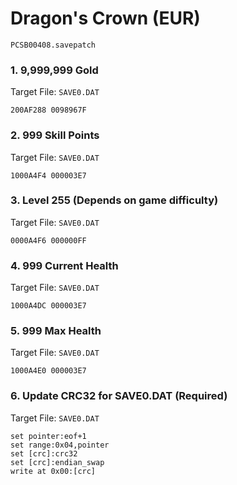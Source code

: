#  Dragon's Crown (EUR)

`PCSB00408.savepatch`

### 1. 9,999,999 Gold

Target File: `SAVE0.DAT`

```
200AF288 0098967F
```

### 2. 999 Skill Points

Target File: `SAVE0.DAT`

```
1000A4F4 000003E7
```

### 3. Level 255 (Depends on game difficulty)

Target File: `SAVE0.DAT`

```
0000A4F6 000000FF
```

### 4. 999 Current Health

Target File: `SAVE0.DAT`

```
1000A4DC 000003E7
```

### 5. 999 Max Health

Target File: `SAVE0.DAT`

```
1000A4E0 000003E7
```

### 6. Update CRC32 for SAVE0.DAT (Required)

Target File: `SAVE0.DAT`

```
set pointer:eof+1
set range:0x04,pointer
set [crc]:crc32
set [crc]:endian_swap
write at 0x00:[crc]
```

